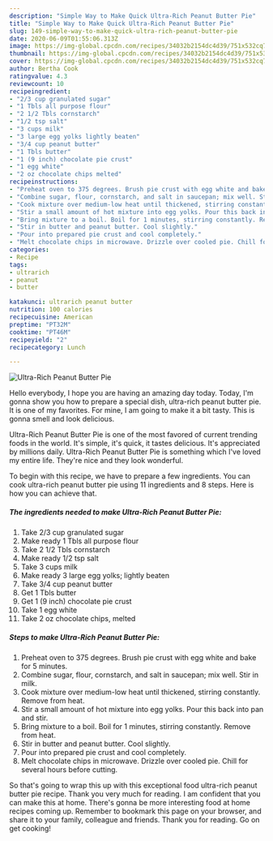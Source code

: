 ```yaml
---
description: "Simple Way to Make Quick Ultra-Rich Peanut Butter Pie"
title: "Simple Way to Make Quick Ultra-Rich Peanut Butter Pie"
slug: 149-simple-way-to-make-quick-ultra-rich-peanut-butter-pie
date: 2020-06-09T01:55:06.313Z
image: https://img-global.cpcdn.com/recipes/34032b2154dc4d39/751x532cq70/ultra-rich-peanut-butter-pie-recipe-main-photo.jpg
thumbnail: https://img-global.cpcdn.com/recipes/34032b2154dc4d39/751x532cq70/ultra-rich-peanut-butter-pie-recipe-main-photo.jpg
cover: https://img-global.cpcdn.com/recipes/34032b2154dc4d39/751x532cq70/ultra-rich-peanut-butter-pie-recipe-main-photo.jpg
author: Bertha Cook
ratingvalue: 4.3
reviewcount: 10
recipeingredient:
- "2/3 cup granulated sugar"
- "1 Tbls all purpose flour"
- "2 1/2 Tbls cornstarch"
- "1/2 tsp salt"
- "3 cups milk"
- "3 large egg yolks lightly beaten"
- "3/4 cup peanut butter"
- "1 Tbls butter"
- "1 (9 inch) chocolate pie crust"
- "1 egg white"
- "2 oz chocolate chips melted"
recipeinstructions:
- "Preheat oven to 375 degrees. Brush pie crust with egg white and bake for 5 minutes."
- "Combine sugar, flour, cornstarch, and salt in saucepan; mix well. Stir in milk."
- "Cook mixture over medium-low heat until thickened, stirring constantly. Remove from heat."
- "Stir a small amount of hot mixture into egg yolks. Pour this back into pan and stir."
- "Bring mixture to a boil. Boil for 1 minutes, stirring constantly. Remove from heat."
- "Stir in butter and peanut butter. Cool slightly."
- "Pour into prepared pie crust and cool completely."
- "Melt chocolate chips in microwave. Drizzle over cooled pie. Chill for several hours before cutting."
categories:
- Recipe
tags:
- ultrarich
- peanut
- butter

katakunci: ultrarich peanut butter 
nutrition: 100 calories
recipecuisine: American
preptime: "PT32M"
cooktime: "PT46M"
recipeyield: "2"
recipecategory: Lunch

---
```



![Ultra-Rich Peanut Butter Pie](https://img-global.cpcdn.com/recipes/34032b2154dc4d39/751x532cq70/ultra-rich-peanut-butter-pie-recipe-main-photo.jpg)

Hello everybody, I hope you are having an amazing day today. Today, I'm gonna show you how to prepare a special dish, ultra-rich peanut butter pie. It is one of my favorites. For mine, I am going to make it a bit tasty. This is gonna smell and look delicious.



Ultra-Rich Peanut Butter Pie is one of the most favored of current trending foods in the world. It's simple, it's quick, it tastes delicious. It's appreciated by millions daily. Ultra-Rich Peanut Butter Pie is something which I've loved my entire life. They're nice and they look wonderful.


To begin with this recipe, we have to prepare a few ingredients. You can cook ultra-rich peanut butter pie using 11 ingredients and 8 steps. Here is how you can achieve that.

<!--inarticleads1-->

##### The ingredients needed to make Ultra-Rich Peanut Butter Pie:

1. Take 2/3 cup granulated sugar
1. Make ready 1 Tbls all purpose flour
1. Take 2 1/2 Tbls cornstarch
1. Make ready 1/2 tsp salt
1. Take 3 cups milk
1. Make ready 3 large egg yolks; lightly beaten
1. Take 3/4 cup peanut butter
1. Get 1 Tbls butter
1. Get 1 (9 inch) chocolate pie crust
1. Take 1 egg white
1. Take 2 oz chocolate chips, melted




<!--inarticleads2-->

##### Steps to make Ultra-Rich Peanut Butter Pie:

1. Preheat oven to 375 degrees. Brush pie crust with egg white and bake for 5 minutes.
1. Combine sugar, flour, cornstarch, and salt in saucepan; mix well. Stir in milk.
1. Cook mixture over medium-low heat until thickened, stirring constantly. Remove from heat.
1. Stir a small amount of hot mixture into egg yolks. Pour this back into pan and stir.
1. Bring mixture to a boil. Boil for 1 minutes, stirring constantly. Remove from heat.
1. Stir in butter and peanut butter. Cool slightly.
1. Pour into prepared pie crust and cool completely.
1. Melt chocolate chips in microwave. Drizzle over cooled pie. Chill for several hours before cutting.




So that's going to wrap this up with this exceptional food ultra-rich peanut butter pie recipe. Thank you very much for reading. I am confident that you can make this at home. There's gonna be more interesting food at home recipes coming up. Remember to bookmark this page on your browser, and share it to your family, colleague and friends. Thank you for reading. Go on get cooking!
